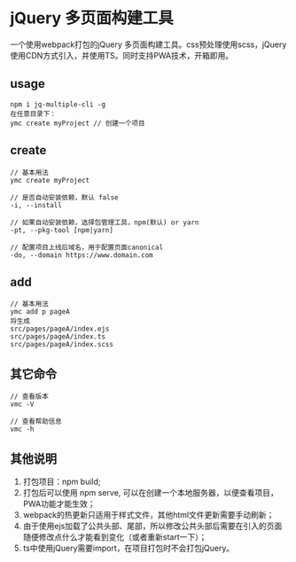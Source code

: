 # jQuery 多页面构建工具

一个使用webpack打包的jQuery 多页面构建工具。css预处理使用scss，jQuery使用CDN方式引入，并使用TS。同时支持PWA技术，开箱即用。
## usage

```
npm i jq-multiple-cli -g
在任意目录下：
ymc create myProject // 创建一个项目
```

## create

```
// 基本用法
ymc create myProject

// 是否自动安装依赖，默认 false
-i, --install

// 如果自动安装依赖，选择包管理工具，npm(默认) or yarn
-pt, --pkg-tool [npm|yarn]

// 配置项目上线后域名，用于配置页面canonical
-do, --domain https://www.domain.com
```

## add

```
// 基本用法
ymc add p pageA
将生成
src/pages/pageA/index.ejs
src/pages/pageA/index.ts
src/pages/pageA/index.scss
```

## 其它命令

```
// 查看版本
vmc -V

// 查看帮助信息
vmc -h
```

## 其他说明

1. 打包项目：npm build;
2. 打包后可以使用 npm serve, 可以在创建一个本地服务器，以便查看项目，PWA功能才能生效；
3. webpack的热更新只适用于样式文件，其他html文件更新需要手动刷新；
4. 由于使用ejs加载了公共头部、尾部，所以修改公共头部后需要在引入的页面随便修改点什么才能看到变化（或者重新start一下）；
5. ts中使用jQuery需要import，在项目打包时不会打包jQuery。